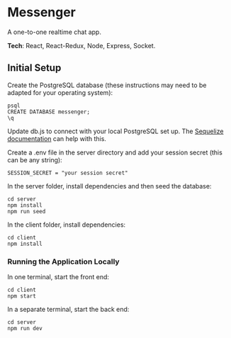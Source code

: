 # Messenger

A one-to-one realtime chat app.

**Tech**: React, React-Redux, Node, Express, Socket.

## Initial Setup

Create the PostgreSQL database (these instructions may need to be adapted for your operating system):

```
psql
CREATE DATABASE messenger;
\q
```

Update db.js to connect with your local PostgreSQL set up. The [Sequelize documentation](https://sequelize.org/master/manual/getting-started.html) can help with this.

Create a .env file in the server directory and add your session secret (this can be any string):

```
SESSION_SECRET = "your session secret"
```

In the server folder, install dependencies and then seed the database:

```
cd server
npm install
npm run seed
```

In the client folder, install dependencies:

```
cd client
npm install
```

### Running the Application Locally

In one terminal, start the front end:

```
cd client
npm start
```

In a separate terminal, start the back end:

```
cd server
npm run dev
```
